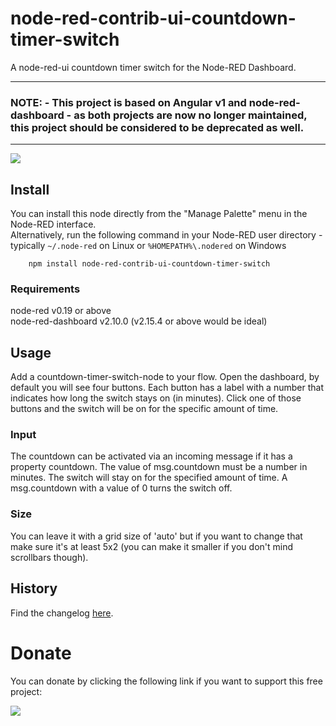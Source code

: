# node-red-contrib-ui-countdown-timer-switch
A node-red-ui countdown timer switch for the Node-RED Dashboard.  
___
### NOTE: - This project is based on Angular v1 and node-red-dashboard - as both projects are now no longer maintained, this project should be considered to be deprecated as well.
___
![](images/cts.png)

## Install
  
You can install this node directly from the "Manage Palette" menu in the Node-RED interface.  
Alternatively, run the following command in your Node-RED user directory - typically `~/.node-red` on Linux or `%HOMEPATH%\.nodered` on Windows

        npm install node-red-contrib-ui-countdown-timer-switch

### Requirements ###
node-red v0.19 or above  
node-red-dashboard v2.10.0 (v2.15.4 or above would be ideal)

## Usage
  
Add a countdown-timer-switch-node to your flow. Open the dashboard, by default you will see four buttons.
Each button has a label with a number that indicates how long the switch stays on (in minutes). Click one of
those buttons and the switch will be on for the specific amount of time.

### Input

The countdown can be activated via an incoming message if it has a property countdown.
The value of msg.countdown must be a number in minutes. The switch will stay on for
the specified amount of time. A msg.countdown with a value of 0 turns the switch off.

### Size

You can leave it with a grid size of 'auto' but if you want to change that make sure it's at least 5x2 (you can make it smaller if you don't mind scrollbars though). 

## History
  
Find the changelog [here](CHANGELOG.md).
  
# Donate
  
You can donate by clicking the following link if you want to support this free project:
  
<a target="blank" href="https://www.paypal.me/fellinga"><img src="https://img.shields.io/badge/Donate-PayPal-blue.svg"/></a>

